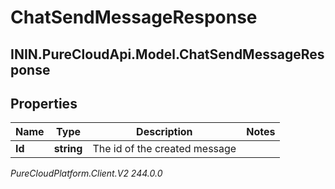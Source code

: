 # ChatSendMessageResponse

## ININ.PureCloudApi.Model.ChatSendMessageResponse

## Properties

|Name | Type | Description | Notes|
|------------ | ------------- | ------------- | -------------|
| **Id** | **string** | The id of the created message | |



_PureCloudPlatform.Client.V2 244.0.0_

